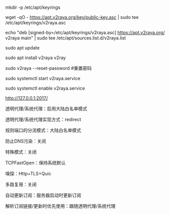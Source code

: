 mkdir -p /etc/apt/keyrings

wget -qO - https://apt.v2raya.org/key/public-key.asc | sudo tee /etc/apt/keyrings/v2raya.asc

echo "deb [signed-by=/etc/apt/keyrings/v2raya.asc] https://apt.v2raya.org/ v2raya main" | sudo tee /etc/apt/sources.list.d/v2raya.list

sudo apt update

sudo apt install v2raya v2ray

sudo v2raya --reset-password #重置密码

sudo systemctl start v2raya.service

sudo systemctl enable v2raya.service

http://127.0.0.1:2017/

透明代理/系统代理：启用大陆白名单模式

透明代理/系统代理实现方式：redirect

规则端口的分流模式：大陆白名单模式

防止DNS污染：关闭

特殊模式：关闭

TCPFastOpen：保持系统默认

嗅探：Http+TLS+Quic

多路复用：关闭

自动更新订阅：服务器启动时更新订阅

解析订阅链接/更新时优先使用：跟随透明代理/系统代理






